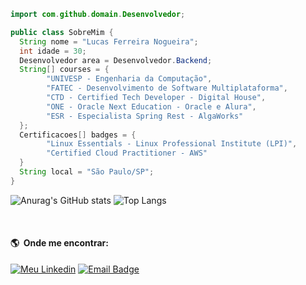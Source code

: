 

<!-- <img align="right" width="200" height="180" src="https://media.giphy.com/media/qgQUggAC3Pfv687qPC/giphy.gif" /> -->

```java
import com.github.domain.Desenvolvedor;

public class SobreMim {
  String nome = "Lucas Ferreira Nogueira";
  int idade = 30;
  Desenvolvedor area = Desenvolvedor.Backend;
  String[] courses = {
        "UNIVESP - Engenharia da Computação",
        "FATEC - Desenvolvimento de Software Multiplataforma",
        "CTD - Certified Tech Developer - Digital House", 
        "ONE - Oracle Next Education - Oracle e Alura", 
        "ESR - Especialista Spring Rest - AlgaWorks"
  };
  Certificacoes[] badges = {
        "Linux Essentials - Linux Professional Institute (LPI)",
        "Certified Cloud Practitioner - AWS"
  }
  String local = "São Paulo/SP";
}
```
 
![Anurag's GitHub stats](https://github-readme-stats.vercel.app/api?username=RudeBoyOne&show_icons=true&theme=dark)
![Top Langs](https://github-readme-stats.vercel.app/api/top-langs/?username=RudeBoyOne&layout=compact&theme=dark)

</br>

#### :earth_americas: &nbsp;Onde me encontrar:
[![Meu Linkedin](https://img.shields.io/badge/-Lucas_Ferreira_Nogueira-blue?style=plastic&logo=Linkedin&logoColor=white&link=https://www.linkedin.com/in/lucas-ferreira-nogueira/)](https://www.linkedin.com/in/lucas-ferreira-nogueira/)
[![Email Badge](https://img.shields.io/badge/dev@lucasfncode.com.br-0078D4?style=plastic&logo=mailboxdotorg&logoColor=white)](mailto:dev@lucasfncode.com.br)
